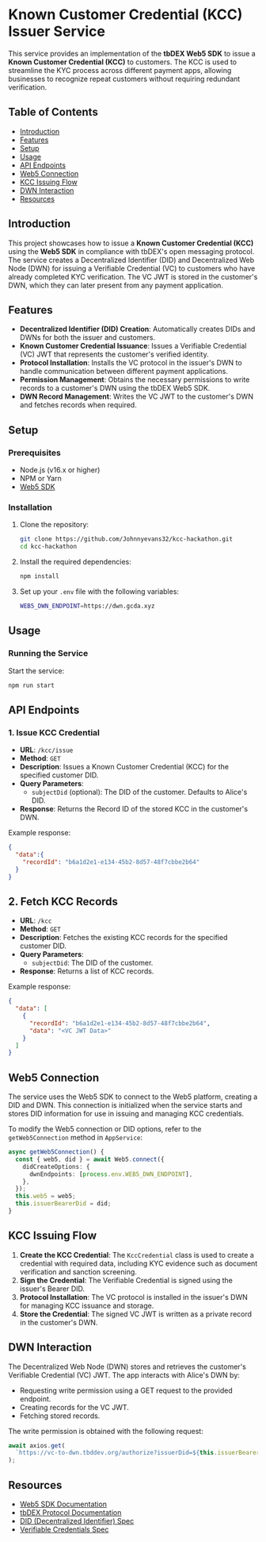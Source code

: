 # Known Customer Credential (KCC) Issuer Service

This service provides an implementation of the **tbDEX Web5 SDK** to issue a **Known Customer Credential (KCC)** to customers. The KCC is used to streamline the KYC process across different payment apps, allowing businesses to recognize repeat customers without requiring redundant verification.

## Table of Contents

- [Introduction](#introduction)
- [Features](#features)
- [Setup](#setup)
- [Usage](#usage)
- [API Endpoints](#api-endpoints)
- [Web5 Connection](#web5-connection)
- [KCC Issuing Flow](#kcc-issuing-flow)
- [DWN Interaction](#dwn-interaction)
- [Resources](#resources)

## Introduction

This project showcases how to issue a **Known Customer Credential (KCC)** using the **Web5 SDK** in compliance with tbDEX's open messaging protocol. The service creates a Decentralized Identifier (DID) and Decentralized Web Node (DWN) for issuing a Verifiable Credential (VC) to customers who have already completed KYC verification. The VC JWT is stored in the customer's DWN, which they can later present from any payment application.

## Features

- **Decentralized Identifier (DID) Creation**: Automatically creates DIDs and DWNs for both the issuer and customers.
- **Known Customer Credential Issuance**: Issues a Verifiable Credential (VC) JWT that represents the customer's verified identity.
- **Protocol Installation**: Installs the VC protocol in the issuer's DWN to handle communication between different payment applications.
- **Permission Management**: Obtains the necessary permissions to write records to a customer's DWN using the tbDEX Web5 SDK.
- **DWN Record Management**: Writes the VC JWT to the customer's DWN and fetches records when required.

## Setup

### Prerequisites

- Node.js (v16.x or higher)
- NPM or Yarn
- [Web5 SDK](https://github.com/TBD54566975/web5-js)

### Installation

1. Clone the repository:

    ```bash
    git clone https://github.com/Johnnyevans32/kcc-hackathon.git
    cd kcc-hackathon
    ```

2. Install the required dependencies:

    ```bash
    npm install
    ```

3. Set up your `.env` file with the following variables:

    ```bash
    WEB5_DWN_ENDPOINT=https://dwn.gcda.xyz
    ```

## Usage

### Running the Service

Start the service:

```bash
npm run start
```

## API Endpoints

### 1. Issue KCC Credential

- **URL**: `/kcc/issue`
- **Method**: `GET`
- **Description**: Issues a Known Customer Credential (KCC) for the specified customer DID.
- **Query Parameters**:
  - `subjectDid` (optional): The DID of the customer. Defaults to Alice's DID.
- **Response**: Returns the Record ID of the stored KCC in the customer's DWN.

Example response:

```json
{
  "data":{
    "recordId": "b6a1d2e1-e134-45b2-8d57-48f7cbbe2b64"
  }
}
```

## 2. Fetch KCC Records

- **URL**: `/kcc`
- **Method**: `GET`
- **Description**: Fetches the existing KCC records for the specified customer DID.
- **Query Parameters**:
  - `subjectDid`: The DID of the customer.
- **Response**: Returns a list of KCC records.

Example response:

```json
{
  "data": [
    {
      "recordId": "b6a1d2e1-e134-45b2-8d57-48f7cbbe2b64",
      "data": "<VC JWT Data>"
    }
  ]
}
```

## Web5 Connection

The service uses the Web5 SDK to connect to the Web5 platform, creating a DID and DWN. This connection is initialized when the service starts and stores DID information for use in issuing and managing KCC credentials.

To modify the Web5 connection or DID options, refer to the `getWeb5Connection` method in `AppService`:

```typescript
async getWeb5Connection() {
  const { web5, did } = await Web5.connect({
    didCreateOptions: {
      dwnEndpoints: [process.env.WEB5_DWN_ENDPOINT],
    },
  });
  this.web5 = web5;
  this.issuerBearerDid = did;
}
```

## KCC Issuing Flow

1. **Create the KCC Credential**: The `KccCredential` class is used to create a credential with required data, including KYC evidence such as document verification and sanction screening.
2. **Sign the Credential**: The Verifiable Credential is signed using the issuer's Bearer DID.
3. **Protocol Installation**: The VC protocol is installed in the issuer's DWN for managing KCC issuance and storage.
4. **Store the Credential**: The signed VC JWT is written as a private record in the customer's DWN.

## DWN Interaction

The Decentralized Web Node (DWN) stores and retrieves the customer's Verifiable Credential (VC) JWT. The app interacts with Alice's DWN by:

- Requesting write permission using a GET request to the provided endpoint.
- Creating records for the VC JWT.
- Fetching stored records.

The write permission is obtained with the following request:

```typescript
await axios.get(
  `https://vc-to-dwn.tbddev.org/authorize?issuerDid=${this.issuerBearerDid.uri}`
);
```

## Resources

- [Web5 SDK Documentation](https://github.com/TBD54566975/web5-js)
- [tbDEX Protocol Documentation](https://developer.tbd.website/docs)
- [DID (Decentralized Identifier) Spec](https://www.w3.org/TR/did-core/)
- [Verifiable Credentials Spec](https://www.w3.org/TR/vc-data-model/)

